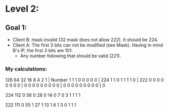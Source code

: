 # Level 2:

## Goal 1:
- Client B: mask invalid (32 mask does not allow 222). It should be 224.
- Client A: The first 3 bits can not be modified (see Mask). Having in mind B's IP, the first 3 bits are 101.
	- Any number following that should be valid (221).

### My calculations:

128    64    32    16    8    4    2    1    |  Number
  1     1     1     0    0    0    0    0    |    224
  1     1     0     1    1    1    1    0    |    222
  0     0     0     0    0    0    0    0    |    0
  0     0     0     0    0    0    0    0    |    0
  0     0     0     0    0    0    0    0    |    0

224
112 0
56 0
28 0
14 0
7 0
3 1
1 1
1


222
111 0
55 1
27 1
13 1
6 1
3 0
1 1
1

